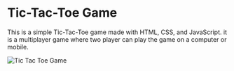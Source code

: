 # Tic-Tac-Toe Game

This is a simple Tic-Tac-Toe game made with HTML, CSS, and JavaScript. it is a multiplayer game where two player can play the game on a computer or mobile.



![Tic Tac Toe Game](https://github.com/user-attachments/assets/686784dc-aca0-4778-afab-fe6dea3b2d83)

